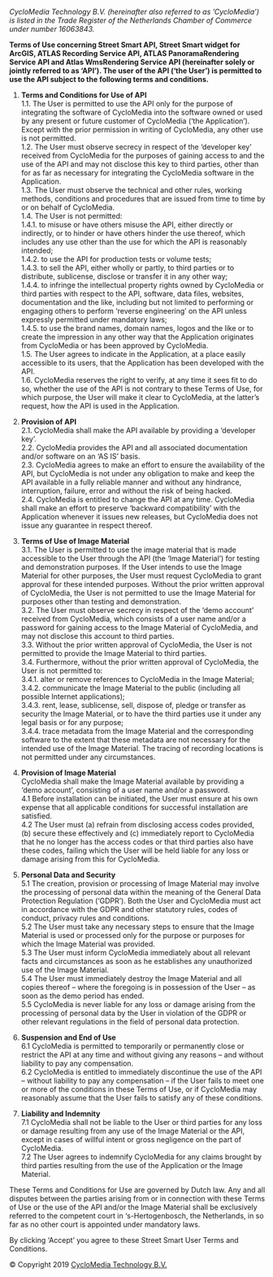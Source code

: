 _CycloMedia Technology B.V. (hereinafter also referred to as ’CycloMedia') is listed in the Trade Register of the Netherlands Chamber of Commerce under number 16063843._
  
**Terms of Use concerning Street Smart API, Street Smart widget for ArcGIS, ATLAS Recording Service API, ATLAS PanoramaRendering Service API and Atlas WmsRendering Service API (hereinafter solely or jointly referred to as ‘API’). The user of the API (‘the User’) is permitted to use the API subject to the following terms and conditions.** 

1.	**Terms and Conditions for Use of API**  
1.1.	The User is permitted to use the API only for the purpose of integrating the software of CycloMedia into the software owned or used by any present or future customer of CycloMedia (‘the Application’). Except with the prior permission in writing of CycloMedia, any other use is not permitted.     
1.2.	The User must observe secrecy in respect of the ‘developer key’ received from CycloMedia for the purposes of gaining access to and the use of the API and may not disclose this key to third parties, other than for as far as necessary for integrating the CycloMedia software in the Application.    
1.3.	The User must observe the technical and other rules, working methods, conditions and procedures that are issued from time to time by or on behalf of CycloMedia.  
1.4.	The User is not permitted:  
1.4.1.	  to misuse or have others misuse the API, either directly or indirectly, or to hinder or have others hinder the use thereof, which includes any use other than the use for which the API is reasonably intended;  
1.4.2.	  to use the API for production tests or volume tests;  
1.4.3.	  to sell the API, either wholly or partly, to third parties or to distribute, sublicense,   disclose or transfer it in any other way;  
1.4.4.	  to infringe the intellectual property rights owned by CycloMedia or third parties with respect to the API, software, data files, websites, documentation and the like, including but not limited to performing or engaging others to perform ‘reverse engineering’ on the API unless expressly permitted under mandatory laws;  
1.4.5.	  to use the brand names, domain names, logos and the like or to create the impression in any other way that the Application originates from CycloMedia or has been approved by CycloMedia.  
1.5.	The User agrees to indicate in the Application, at a place easily accessible to its users, that the Application has been developed with the API.  
1.6.	CycloMedia reserves the right to verify, at any time it sees fit to do so, whether the use of the API is not contrary to these Terms of Use, for which purpose, the User will make it clear to CycloMedia, at the latter’s request, how the API is used in the Application.   

2.	**Provision of API**   
2.1.	CycloMedia shall make the API available by providing a ‘developer key’.  
2.2.	CycloMedia provides the API and all associated documentation and/or software on an ‘AS IS’ basis.    
2.3.	CycloMedia agrees to make an effort to ensure the availability of the API, but CycloMedia is not under any obligation to make and keep the API  available in a fully reliable manner and without any hindrance, interruption, failure, error and without the risk of being hacked.   
2.4.	CycloMedia is entitled to change the API at any time. CycloMedia shall make an effort to preserve ‘backward compatibility’ with the Application whenever it issues new releases, but CycloMedia does not issue any guarantee in respect thereof.    

3.	**Terms of Use of Image Material**   
3.1.	The User is permitted to use the image material that is made accessible to the User through the API (the ‘Image Material’) for testing and demonstration purposes. If the User intends to use the Image Material for other purposes, the User must request CycloMedia to grant approval for these intended purposes. Without the prior written approval of CycloMedia, the User is not permitted to use the Image Material for purposes other than testing and demonstration.  
3.2.	The User must observe secrecy in respect of the ‘demo account’  received from CycloMedia, which consists of a user name and/or a password for gaining access to the  Image Material of CycloMedia, and may not disclose this account to third parties.   
3.3.	Without the prior written approval of CycloMedia, the User is not permitted to provide the Image Material to third parties.  
3.4.	Furthermore, without the prior written approval of  CycloMedia, the User is not permitted to:   
3.4.1.    alter or remove references to CycloMedia in the Image Material;  
3.4.2.    communicate the Image Material to the public (including all possible Internet applications);  
3.4.3.    rent, lease, sublicense, sell, dispose of, pledge or transfer as security the Image Material, or to have the third parties use it  under any legal basis or for any purpose;  
3.4.4.    trace metadata from the Image Material and the corresponding software to the extent that these metadata are not necessary for the intended use of the Image Material. The tracing of recording locations is not permitted under any circumstances.    

4.	**Provision of Image Material**     
CycloMedia shall make the Image Material available by providing a ‘demo account’, consisting of a user name and/or a password.  
4.1	Before installation can be initiated, the User must ensure at his own expense that all applicable conditions for successful installation are satisfied.    
4.2	The User must (a) refrain from disclosing access codes provided, (b) secure these effectively and (c) immediately report to CycloMedia that he no longer has the access codes or that third parties also have these codes, failing which the User will be held liable for any loss or damage arising from this for CycloMedia.  

5.	**Personal Data and Security**  
5.1	The creation, provision or processing of Image Material may involve the processing of personal data within the meaning of the General Data Protection Regulation (‘GDPR’). Both the User and CycloMedia must act in accordance with the GDPR and other statutory rules, codes of conduct, privacy rules and conditions.    
5.2	The User must take any necessary steps to ensure that the Image Material is used or processed only for the purpose or purposes for which the Image Material was provided.    
5.3	The User must inform CycloMedia immediately about all relevant facts and circumstances as soon as he establishes any unauthorized use of the Image Material.   
5.4	The User must immediately destroy the Image Material and all copies thereof – where the foregoing is in possession of the User – as soon as the demo period has ended.     
5.5	CycloMedia is never liable for any loss or damage arising from the processing of personal data by the User in violation of the GDPR or other relevant regulations in the field of personal data protection.    

6.	**Suspension and End of Use**  
6.1	CycloMedia is permitted to temporarily or permanently close or restrict the API at any time and without giving any reasons – and without liability to pay any compensation.    
6.2	CycloMedia is entitled to immediately discontinue the use of the API – without liability to pay any compensation – if the User fails to meet one or more of the conditions in these Terms of Use, or if CycloMedia may reasonably assume that the User fails to satisfy any of these conditions.    

7.	**Liability and Indemnity**   
7.1	CycloMedia shall not be liable to the User or third parties for any loss or damage resulting from any use of the Image Material or the API, except in cases of willful intent or gross negligence on the part of CycloMedia.  
7.2	The User agrees to indemnify CycloMedia for any claims brought by third parties resulting from the use of the Application or the Image Material.  

These Terms and Conditions for Use are governed by Dutch law. Any and all disputes between the parties arising from or in connection with these Terms of Use or the use of the API and/or the Image Material shall be exclusively referred to the competent court in ‘s-Hertogenbosch, the Netherlands, in so far as no other court is appointed under mandatory laws.

By clicking ‘Accept’ you agree to these Street Smart User Terms and Conditions.

© Copyright 2019 [CycloMedia Technology B.V.](https://www.cyclomedia.com/de)
